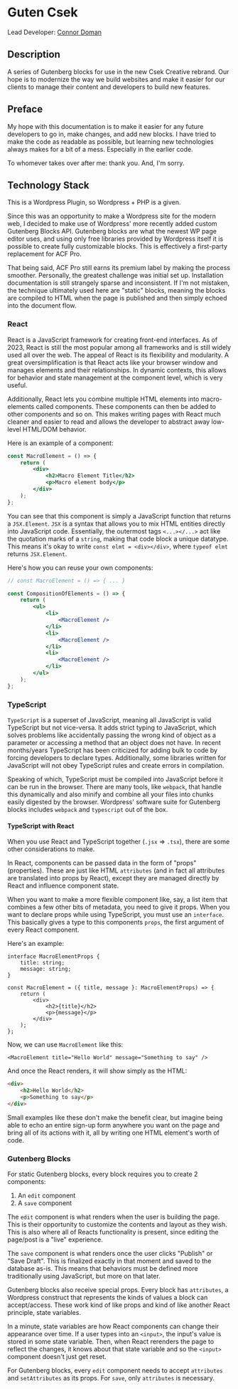 # Guten Csek

Lead Developer: [Connor Doman](https://github.com/connordoman)

## Description

A series of Gutenberg blocks for use in the new Csek Creative rebrand. Our hope is to modernize the way we build websites and make it easier for our clients to manage their content and developers to build new features.

## Preface

My hope with this documentation is to make it easier for any future developers to go in, make changes, and add new blocks. I have tried to make the code as readable as possible, but learning new technologies always makes for a bit of a mess. Especially in the earlier code.

To whomever takes over after me: thank you. And, I'm sorry.

## Technology Stack

This is a Wordpress Plugin, so Wordpress + PHP is a given.

Since this was an opportunity to make a Wordpress site for the modern web, I decided to make use of Wordpress' more recently added custom Gutenberg Blocks API. Gutenberg blocks are what the newest WP page editor uses, and using only free libraries provided by Wordpress itself it is possible to create fully customizable blocks. This is effectively a first-party replacement for ACF Pro.

That being said, ACF Pro still earns its premium label by making the process smoother. Personally, the greatest challenge was initial set up. Installation documentation is still strangely sparse and inconsistent. If I'm not mistaken, the technique ultimately used here are "static" blocks, meaning the blocks are compiled to HTML when the page is published and then simply echoed into the document flow.

### React

React is a JavaScript framework for creating front-end interfaces. As of 2023, React is still the most popular among all frameworks and is still widely used all over the web. The appeal of React is its flexibility and modularity. A great oversimplification is that React acts like your browser window and manages elements and their relationships. In dynamic contexts, this allows for behavior and state management at the component level, which is very useful.

Additionally, React lets you combine multiple HTML elements into macro-elements called components. These components can then be added to other components and so on. This makes writing pages with React much cleaner and easier to read and allows the developer to abstract away low-level HTML/DOM behavior.

Here is an example of a component:

```jsx
const MacroElement = () => {
    return (
        <div>
            <h2>Macro Element Title</h2>
            <p>Macro element body</p>
        </div>
    );
};
```

You can see that this component is simply a JavaScript function that returns a `JSX.Element`. `JSX` is a syntax that allows you to mix HTML entities directly into JavaScript code. Essentially, the outermost tags `<...></...>` act like the quotation marks of a `string`, making that code block a unique datatype. This means it's okay to write `const elmt = <div></div>`, where `typeof elmt` returns `JSX.Element`.

Here's how you can reuse your own components:

```jsx
// const MacroElement = () => { ... }

const CompositionOfElements = () => {
    return (
        <ul>
            <li>
                <MacroElement />
            </li>
            <li>
                <MacroElement />
            </li>
            <li>
                <MacroElement />
            </li>
        </ul>
    );
};
```

### TypeScript

`TypeScript` is a superset of JavaScript, meaning all JavaScript is valid TypeScript but not vice-versa. It adds strict typing to JavaScript, which solves problems like accidentally passing the wrong kind of object as a parameter or accessing a method that an object does not have. In recent months/years TypeScript has been criticized for adding bulk to code by forcing developers to declare types. Additionally, some libraries written for JavaScript will not obey TypeScript rules and create errors in compilation.

Speaking of which, TypeScript must be compiled into JavaScript before it can be run in the browser. There are many tools, like `webpack`, that handle this dynamically and also minify and combine all your files into chunks easily digested by the browser. Wordpress' software suite for Gutenberg blocks includes `webpack` and `typescript` out of the box.

#### TypeScript with React

When you use React and TypeScript together (`.jsx` => `.tsx`), there are some other considerations to make.

In React, components can be passed data in the form of "props" (properties). These are just like HTML `attributes` (and in fact all attributes are translated into props by React), except they are managed directly by React and influence component state.

When you want to make a more flexible component like, say, a list item that combines a few other bits of metadata, you need to give it props. When you want to declare props while using TypeScript, you must use an `interface`. This basically gives a type to this components `props`, the first argument of every React component.

Here's an example:

```tsx
interface MacroElementProps {
    title: string;
    message: string;
}

const MacroElement = ({ title, message }: MacroElementProps) => {
    return (
        <div>
            <h2>{title}</h2>
            <p>{message}</p>
        </div>
    );
};
```

Now, we can use `MacroElement` like this:

```tsx
<MacroElement title="Hello World" message="Something to say" />
```

And once the React renders, it will show simply as the HTML:

```html
<div>
    <h2>Hello World</h2>
    <p>Something to say</p>
</div>
```

Small examples like these don't make the benefit clear, but imagine being able to echo an entire sign-up form anywhere you want on the page and bring all of its actions with it, all by writing one HTML element's worth of code.

### Gutenberg Blocks

For static Gutenberg blocks, every block requires you to create 2 components:

1. An `edit` component
2. A `save` component

The `edit` component is what renders when the user is building the page. This is their opportunity to customize the contents and layout as they wish. This is also where all of Reacts functionality is present, since editing the page/post is a "live" experience.

The `save` component is what renders once the user clicks "Publish" or "Save Draft". This is finalized exactly in that moment and saved to the database as-is. This means that behaviors must be defined more traditionally using JavaScript, but more on that later.

Gutenberg blocks also receive special props. Every block has `attributes`, a Wordpress construct that represents the kinds of values a block can accept/access. These work kind of like props and kind of like another React principle, state variables.

In a minute, state variables are how React components can change their appearance over time. If a user types into an `<input>`, the input's value is stored in some state variable. Then, when React rerenders the page to reflect the changes, it knows about that state variable and so the `<input>` component doesn't just get reset.

For Gutenberg blocks, every `edit` component needs to accept `attributes` and `setAttributes` as its props. For `save`, only `attributes` is necessary.
